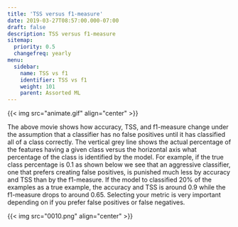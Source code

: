 ```yaml
---
title: 'TSS versus f1-measure'
date: 2019-03-27T08:57:00.000-07:00
draft: false
description: TSS versus f1-measure
sitemap:
  priority: 0.5 
  changefreq: yearly
menu:
  sidebar:
    name: TSS vs f1
    identifier: TSS vs f1
    weight: 101
    parent: Assorted ML
---
```



{{< img src="animate.gif" align="center" >}}


The above movie shows how accuracy, TSS, and f1-measure change under the assumption that a classifier has no false positives until it has classified all of a class correctly. The vertical grey line shows the actual percentage of the features having a given class versus the horizontal axis what percentage of the class is identified by the model. For example, if the true class percentage is 0.1 as shown below we see that an aggressive classifier, one that prefers creating false positives, is punished much less by accuracy and TSS than by the f1-measure. If the model to classified 20% of the examples as a true example, the accuracy and TSS is around 0.9 while the f1-measure drops to around 0.65. Selecting your metric is very important depending on if you prefer false positives or false negatives.  


{{< img src="0010.png" align="center" >}}
